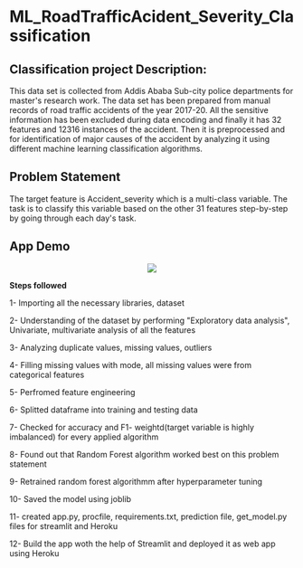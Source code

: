 # ML_RoadTrafficAcident_Severity_Classification

## **Classification project Description**:
This data set is collected from Addis Ababa Sub-city police departments for master's research work. The data set has been prepared from manual records of road traffic accidents of the year 2017-20. All the sensitive information has been excluded during data encoding and finally it has 32 features and 12316 instances of the accident. Then it is preprocessed and for identification of major causes of the accident by analyzing it using different machine learning classification algorithms.

## **Problem Statement**
The target feature is Accident_severity which is a multi-class variable. The task is to classify this variable based on the other 31 features step-by-step by going through each day's task.

## **App Demo**
<div align='center'>
<img src="https://github.com/bhanu0925/ML_RoadTrafficAcident_Severity_Classification/blob/main/RTA.gif">
</div>

**Steps followed**

1- Importing all the necessary libraries, dataset

2- Understanding of the dataset by performing "Exploratory data analysis", Univariate, multivariate analysis of all the features

3- Analyzing duplicate values, missing values, outliers

4- Filling missing values with mode, all missing values were from categorical features

5- Perfromed feature engineering

6- Splitted dataframe into training and testing data

7- Checked for accuracy and F1- weightd(target variable is highly imbalanced) for every applied algorithm

8- Found out that Random Forest algorithm worked best on this problem statement

9- Retrained random forest algorithmm after hyperparameter tuning

10- Saved the model using joblib

11- created app.py, procfile, requirements.txt, prediction file, get_model.py files for streamlit and Heroku

12- Build the app woth the help of Streamlit and deployed it as web app using Heroku




